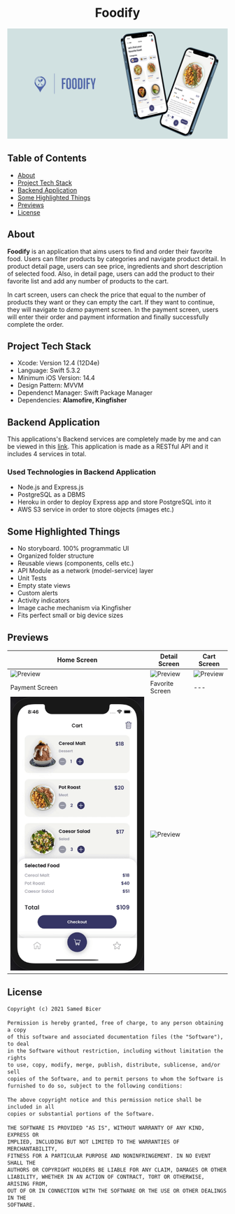 <h1 align="center">
  Foodify
</h1>

<div align="center">
  <img src="./assets/foodify_mockup.png" alt="App advertisement image" />
</div>

## Table of Contents
- <a href="#about">About</a>
- <a href="#project-tech-stack">Project Tech Stack</a>
- <a href="#backend-application">Backend Application</a>
- <a href="#some-highlighted-things">Some Highlighted Things</a>
- <a href="#previews">Previews</a>
- <a href="#license">License</a>

## About
**Foodify** is an application that aims users to find and order their favorite food. Users can filter products by categories and navigate product detail. In product detail page, users can see price, ingredients and short description of selected food. Also, in detail page, users can add the product to their favorite list and add any number of products to the cart.

In cart screen, users can check the price that equal to the number of products they want or they can empty the cart. If they want to continue, they will navigate to *demo* payment screen. In the payment screen, users will enter their order and payment information and finally successfully complete the order.

## Project Tech Stack
- Xcode: Version 12.4 (12D4e)
- Language: Swift 5.3.2
- Minimum iOS Version: 14.4
- Design Pattern: MVVM
- Dependenct Manager: Swift Package Manager
- Dependencies: **Alamofire, Kingfisher**

## Backend Application
This applications's Backend services are completely made by me and can be viewed in this [link](https://github.com/samedbcr/foodify-app/tree/main/restaurant-app-backend). This application is made as a RESTful API and it includes 4 services in total.
### Used Technologies in Backend Application
- Node.js and Express.js
- PostgreSQL as a DBMS
- Heroku in order to deploy Express app and store PostgreSQL into it
- AWS S3 service in order to store objects (images etc.)

## Some Highlighted Things
- No storyboard. 100% programmatic UI
- Organized folder structure
- Reusable views (components, cells etc.)
- API Module as a network (model-service) layer
- Unit Tests
- Empty state views
- Custom alerts
- Activity indicators
- Image cache mechanism via Kingfisher
- Fits perfect small or big device sizes

## Previews
| Home Screen | Detail Screen | Cart Screen |
| --- | --- | --- |
| ![Preview](assets/home_screen.gif) | ![Preview](assets/detail_screen.gif) | ![Preview](assets/cart_screen.gif) |
| Payment Screen | Favorite Screen | --- |
| ![Preview](assets/payment_screen.gif) | ![Preview](assets/favorite_screen.gif) |

## License
```
Copyright (c) 2021 Samed Bicer

Permission is hereby granted, free of charge, to any person obtaining a copy
of this software and associated documentation files (the "Software"), to deal
in the Software without restriction, including without limitation the rights
to use, copy, modify, merge, publish, distribute, sublicense, and/or sell
copies of the Software, and to permit persons to whom the Software is
furnished to do so, subject to the following conditions:

The above copyright notice and this permission notice shall be included in all
copies or substantial portions of the Software.

THE SOFTWARE IS PROVIDED "AS IS", WITHOUT WARRANTY OF ANY KIND, EXPRESS OR
IMPLIED, INCLUDING BUT NOT LIMITED TO THE WARRANTIES OF MERCHANTABILITY,
FITNESS FOR A PARTICULAR PURPOSE AND NONINFRINGEMENT. IN NO EVENT SHALL THE
AUTHORS OR COPYRIGHT HOLDERS BE LIABLE FOR ANY CLAIM, DAMAGES OR OTHER
LIABILITY, WHETHER IN AN ACTION OF CONTRACT, TORT OR OTHERWISE, ARISING FROM,
OUT OF OR IN CONNECTION WITH THE SOFTWARE OR THE USE OR OTHER DEALINGS IN THE
SOFTWARE.
```
